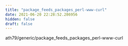 ```yaml
---
title: "package_feeds_packages_perl-www-curl"
date: 2021-06-20 22:28:52.286956
hidden: false
draft: false
---
```


ath79/generic/package_feeds_packages_perl-www-curl

